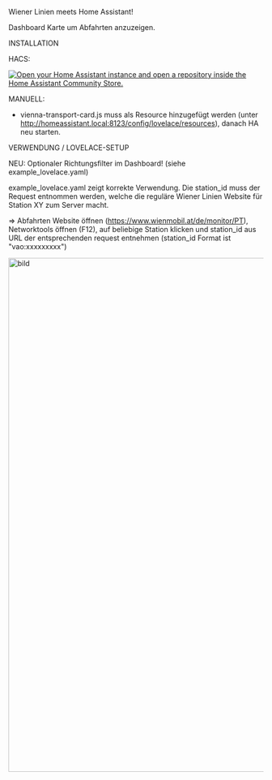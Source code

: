 Wiener Linien meets Home Assistant! 



Dashboard Karte um Abfahrten anzuzeigen.




INSTALLATION 

HACS:

<a href="https://my.home-assistant.io/redirect/hacs_repository/?owner=0Paul89&repository=vienna-transport-card" target="_blank" rel="noreferrer noopener"><img src="https://my.home-assistant.io/badges/hacs_repository.svg" alt="Open your Home Assistant instance and open a repository inside the Home Assistant Community Store." /></a>



MANUELL:

- vienna-transport-card.js muss als Resource hinzugefügt werden (unter http://homeassistant.local:8123/config/lovelace/resources), danach HA neu starten.



VERWENDUNG / LOVELACE-SETUP 

NEU: Optionaler Richtungsfilter im Dashboard! (siehe example_lovelace.yaml)

example_lovelace.yaml zeigt korrekte Verwendung. Die station_id muss der Request entnommen werden, welche die reguläre Wiener Linien Website für Station XY zum Server macht. 

  => Abfahrten Website öffnen (https://www.wienmobil.at/de/monitor/PT), Networktools öffnen (F12), auf beliebige Station klicken und station_id aus URL der entsprechenden request entnehmen (station_id Format ist "vao:xxxxxxxxx") 

<img width="514" height="1013" alt="bild" src="https://github.com/user-attachments/assets/907ef5e2-31a5-4b3e-b1c4-8d7d56ce9a11" />
